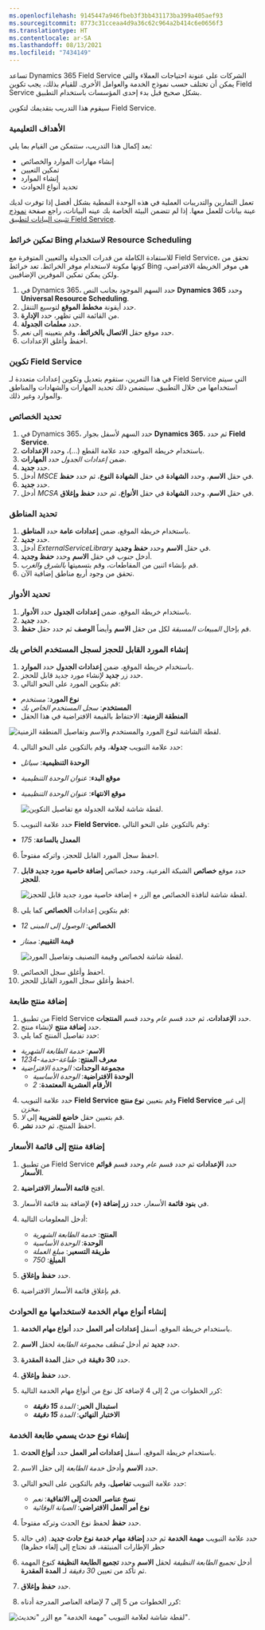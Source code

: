 ```yaml
---
ms.openlocfilehash: 9145447a946fbeb3f3bb431173ba399a405aef93
ms.sourcegitcommit: 8773c31cceaa4d9a36c62c964a2b414c6e0656f3
ms.translationtype: HT
ms.contentlocale: ar-SA
ms.lasthandoff: 08/13/2021
ms.locfileid: "7434149"
---
```

تساعد Dynamics 365 Field Service الشركات على عنونة احتياجات العملاء والتي يمكن أن تختلف حسب نموذج الخدمة والعوامل الأخرى. للقيام بذلك، يجب تكوين Field Service بشكل صحيح قبل بدء إحدى المؤسسات باستخدام التطبيق.

سيقوم هذا التدريب بتقديمك لتكوين Field Service.

### <a name="learning-objectives"></a>الأهداف التعليمية

بعد إكمال هذا التدريب، ستتمكن من القيام بما يلي:

- إنشاء مهارات الموارد والخصائص
- تمكين التعيين
- إنشاء الموارد
- تحديد أنواع الحوادث

تعمل التمارين والتدريبات العملية في هذه الوحدة النمطية بشكل أفضل إذا توفرت لديك عينة بيانات للعمل معها. إذا لم تتضمن البيئة الخاصة بك عينه البيانات، راجع صفحة [نموذج تثبيت البيانات لتطبيق Field Service](/dynamics365/customer-engagement/field-service/install-sample-data-8-x).

### <a name="enable-bing-maps-to-use-resource-scheduling"></a>تمكين خرائط Bing لاستخدام Resource Scheduling

للاستفادة الكاملة من قدرات الجدولة والتعيين المتوفرة مع Field Service، تحقق من كونها مكونة لاستخدام موفر الخرائط. تعد خرائط Bing هي موفر الخريطة الافتراضي، ولكن يمكن تمكين الموفرين الإضافيين.

1. في Dynamics 365، حدد السهم الموجود بجانب النص **Dynamics 365** وحدد **Universal Resource Scheduling**.
2. حدد أيقونة **مخطط الموقع** لتوسيع التنقل. 
3. من القائمة التي تظهر، حدد **الإدارة**.
4. حدد **معلمات الجدولة**.
5. حدد موقع حقل **الاتصال بالخرائط**، وقم بتعيينه إلى *نعم*.
6. احفظ وأغلق الإعدادات.

### <a name="configure-field-service"></a>تكوين Field Service

في هذا التمرين، ستقوم بتعديل وتكوين إعدادات متعددة لـ Field Service التي سيتم استخدامها من خلال التطبيق. سيتضمن ذلك تحديد المهارات والشهادات والمناطق والموارد وغير ذلك.

### <a name="define-characteristics"></a>تحديد الخصائص

1. في Dynamics 365، حدد السهم لأسفل بجوار **Dynamics 365**، ثم حدد **Field Service**.
2. باستخدام خريطة الموقع، حدد علامة القطع (...)، وحدد **الإعدادات**.
3. ضمن *إعدادات الجدول* حدد **المهارات**.
4. حدد **جديد**.
5. أدخل *MSCE* في حقل **الاسم**، وحدد **الشهادة** في حقل **الشهادة** **النوع**، ثم حدد **حفظ**.
6. حدد **جديد**.
7. أدخل *MCSA* في حقل **الاسم**، وحدد **الشهادة** في حقل **الأنواع**، ثم حدد **حفظ وإغلاق**.

### <a name="define-territories"></a>تحديد المناطق

1. باستخدام خريطة الموقع، ضمن **إعدادات عامة** حدد **المناطق**.
2. حدد **جديد**.
3. أدخل *ExternalServiceLibrary* في حقل **الاسم** وحدد **حفظ وجديد**.
4. أدخل *جنوب* في حقل **الاسم** وحدد **حفظ وجديد**.
5. قم بإنشاء اثنين من المقاطعات، وقم بتسميتها *بالشرق* *والغرب*.
6. تحقق من وجود أربع مناطق إضافية الآن.

### <a name="define-roles"></a>تحديد الأدوار

1. باستخدام خريطة الموقع، ضمن **إعدادات الجدول** حدد **الأدوار**.
2. حدد **جديد**.
3. قم بإخال *المبيعات المسبقة* لكل من حقل **الاسم** وأيضاً **الوصف** ثم حدد حقل **حفظ**.

### <a name="create-a-bookable-resource-for-your-user-record"></a>إنشاء المورد القابل للحجز لسجل المستخدم الخاص بك

1. باستخدام خريطة الموقع، ضمن **إعدادات الجدول** حدد **الموارد**.
2. حدد زر **جديد** لإنشاء مورد جديد قابل للحجز.
3. قم بتكوين المورد على النحو التالي:

- **نوع المورد**: *مستخدم*
- **المستخدم**: *سجل* *المستخدم* *الخاص بك*
- **المنطقة الزمنية**: الاحتفاظ بالقيمة الافتراضية في هذا الحقل

![لقطة الشاشة لنوع المورد والمستخدم والاسم وتفاصيل المنطقة الزمنية.](../media/FS-Unit6-4.png)

4. حدد علامة التبويب **جدولة**، وقم بالتكوين على النحو التالي:

- **الوحدة التنظيمية**: *سياتل*
- **موقع البدء**: *عنوان* *الوحدة* *التنظيمية*
- **موقع الانتهاء**: *عنوان* *الوحدة* *التنظيمية*

    ![لقطة شاشة لعلامة الجدولة مع تفاصيل التكوين.](../media/FS-Unit6-5.png)

5. حدد علامة التبويب **Field Service**، وقم بالتكوين على النحو التالي:
- **المعدل بالساعة**: *175*
6. احفظ سجل المورد القابل للحجز، واتركه مفتوحاً.
7. حدد موقع **خصائص** الشبكة الفرعية، وحدد خصائص **إضافة خاصية مورد جديد قابل للحجز**.

    ![لقطة شاشة لنافذة الخصائص مع الزر + إضافة خاصية مورد جديد قابل للحجز.](../media/FS-Unit6-6.png)

8. قم بتكوين إعدادات **الخصائص** كما يلي:
- **الخصائص**: *الوصول إلى* *المبنى* *12*
- **قيمة التقييم**: *ممتاز*

    ![لقطة شاشة لخصائص وقيمة التصنيف وتفاصيل المورد.](../media/FS-Unit6-7.png)

9. احفظ وأغلق سجل الخصائص.
10. احفظ وأغلق سجل المورد القابل للحجز. 

### <a name="add-a-printer-product"></a>إضافة منتج طابعة

1. من تطبيق Field Service حدد **الإعدادات**، ثم حدد قسم *عام* وحدد قسم **المنتجات**.
2. حدد **إضافة منتج** لإنشاء منتج.
3. حدد تفاصيل المنتج كما يلي:

- **الاسم**: *خدمة الطابعة الشهرية*
- **معرف المنتج**: *طباعة-خدمة-1234*
- **مجموعة الوحدات**: *الوحدة الافتراضية*
    - **الوحدة الافتراضية**: *الوحدة الأساسية*
    - **الأرقام العشرية المعتمدة**: *2*

4. حدد علامة التبويب **Field Service** وقم بتعيين **نوع منتج Field Service** إلى *غير مخزن*.
5. قم بتعيين حقل **خاضع للضريبة** إلى *لا*.
6. احفظ المنتج، ثم حدد **نشر**.

### <a name="add-a-product-to-a-price-list"></a>إضافة منتج إلى قائمة الأسعار

1. من تطبيق Field Service حدد **الإعدادات** ثم حدد قسم *عام* وحدد قسم **قوائم الأسعار**.  
2. افتح **قائمة الأسعار الافتراضية**.
3. في **بنود قائمة** الأسعار، حدد **زر إضافة (+)** لإضافة بند قائمة الأسعار.
4. أدخل المعلومات التالية:

   - **المنتج**: *خدمة الطابعة الشهرية*
   - **الوحدة**: *الوحدة الأساسية*
   - **طريقة التسعير**: *مبلغ العملة*
   - **المبلغ**: *750*

5. حدد **حفظ وإغلاق**.
6. قم بإغلاق قائمة الأسعار الافتراضية.

### <a name="create-service-task-types-to-be-used-with-incidents"></a>إنشاء أنواع مهام الخدمة لاستخدامها مع الحوادث

1. باستخدام خريطة الموقع، أسفل **إعدادات أمر العمل** حدد **أنواع مهام الخدمة**.
2. حدد **جديد** ثم أدخل *مُنظف مجموعة الطابعة* لحقل **الاسم**.
3. حدد **30 دقيقة** في حقل **المدة المقدرة**.
4. حدد **حفظ وإغلاق**.
5. كرر الخطوات من 2 إلى 4 لإضافة كل نوع من أنواع مهام الخدمة التالية:

    - **استبدال الحبر**: *المدة **15 دقيقة***
    - **الاختبار النهائي**: *المدة **15 دقيقة***

### <a name="create-an-incident-type-called-service-printer"></a>إنشاء نوع حدث يسمي طابعة الخدمة

1. باستخدام خريطة الموقع، أسفل **إعدادات أمر العمل** حدد **أنواع الحدث**.

2. حدد **الاسم** وأدخل *خدمة الطابعة* إلى حقل الاسم.
3. حدد علامة التبويب **تفاصيل**، وقم بالتكوين على النحو التالي:

    - **نسخ عناصر الحدث إلى الاتفاقية**: *نعم*
    - **نوع أمر العمل الافتراضي**: *الصيانة الوقائية*

4. حدد **حفظ** لحفظ نوع الحدث وتركه مفتوحاً.
5. حدد علامة التبويب **مهمة الخدمة** ثم حدد **إضافة مهام خدمة نوع حادث جديد**. (في حالة حظر الإطارات المنبثقة، قد تحتاج إلى إلغاء حظرها)
6. أدخل *تجميع الطابعة النظيفة* لحقل **الاسم** وحدد **تجميع الطابعة النظيفة** كنوع المهمة ثم تأكد من تعيين *30 دقيقة* لـ **المدة**
**المقدرة**.
7. حدد **حفظ وإغلاق**.
8. كرر الخطوات من 5 إلى 7 لإضافة العناصر المدرجة أدناه:

![لقطة شاشة لعلامة التبويب "مهمة الخدمة" مع الزر "تحديث".](../media/FS-Unit6-8.png)
